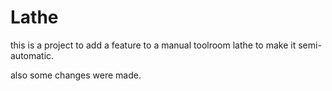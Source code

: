# Lathe
this is a project to add a feature to a manual toolroom lathe to make it semi-automatic.
<p>also some changes were made.<p>
